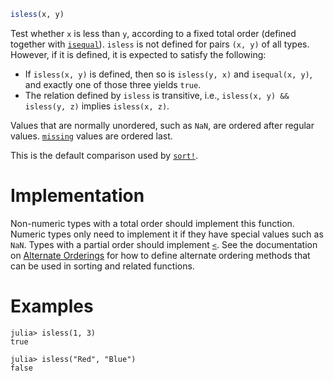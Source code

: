 ```julia
isless(x, y)
```

Test whether `x` is less than `y`, according to a fixed total order (defined together with [`isequal`](@ref)). `isless` is not defined for pairs `(x, y)` of all types. However, if it is defined, it is expected to satisfy the following:

  * If `isless(x, y)` is defined, then so is `isless(y, x)` and `isequal(x, y)`, and exactly one of those three yields `true`.
  * The relation defined by `isless` is transitive, i.e., `isless(x, y) && isless(y, z)` implies `isless(x, z)`.

Values that are normally unordered, such as `NaN`, are ordered after regular values. [`missing`](@ref) values are ordered last.

This is the default comparison used by [`sort!`](@ref).

# Implementation

Non-numeric types with a total order should implement this function. Numeric types only need to implement it if they have special values such as `NaN`. Types with a partial order should implement [`<`](@ref). See the documentation on [Alternate Orderings](@ref) for how to define alternate ordering methods that can be used in sorting and related functions.

# Examples

```jldoctest
julia> isless(1, 3)
true

julia> isless("Red", "Blue")
false
```
